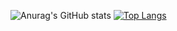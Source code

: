 ![Anurag's GitHub stats](https://github-readme-stats.vercel.app/api?username=jrochaandrade&show_icons=true&theme=highcontrast)
[![Top Langs](https://github-readme-stats.vercel.app/api/top-langs/?username=jrochaandrade&layout=compact)](https://github.com/anuraghazra/github-readme-stats)<br>


